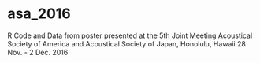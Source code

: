 # asa_2016
R Code and Data from poster presented at the 5th Joint Meeting Acoustical Society of America and Acoustical Society of Japan, Honolulu, Hawaii 28 Nov. - 2 Dec. 2016
